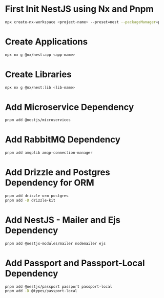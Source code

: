 # First Init NestJS using Nx and Pnpm
```sh
npx create-nx-workspace <project-name> --preset=nest --packageManager=pnpm
```

# Create Applications
```sh
npx nx g @nx/nest:app <app-name>
```

# Create Libraries
```sh
npx nx g @nx/nest:lib <lib-name>
```

# Add Microservice Dependency
```sh
pnpm add @nestjs/microservices
```

# Add RabbitMQ Dependency
```sh
pnpm add amqplib amqp-connection-manager
```

# Add Drizzle and Postgres Dependency for ORM
```sh
pnpm add drizzle-orm postgres
pnpm add -D drizzle-kit
```

# Add NestJS - Mailer and Ejs Dependency
```sh
pnpm add @nestjs-modules/mailer nodemailer ejs
```

# Add Passport and Passport-Local Dependency
```sh
pnpm add @nestjs/passport passport passport-local
pnpm add -D @types/passport-local
```
